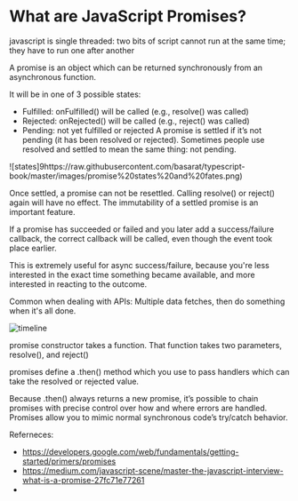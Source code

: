 # What are JavaScript Promises?

javascript is single threaded: two bits of script cannot run at the same time; they have to run one after another

A promise is an object which can be returned synchronously from an asynchronous function. 

It will be in one of 3 possible states:
- Fulfilled: onFulfilled() will be called (e.g., resolve() was called)
- Rejected: onRejected() will be called (e.g., reject() was called)
- Pending: not yet fulfilled or rejected
A promise is settled if it’s not pending (it has been resolved or rejected). Sometimes people use resolved and settled to mean the same thing: not pending.

![states]9https://raw.githubusercontent.com/basarat/typescript-book/master/images/promise%20states%20and%20fates.png)

Once settled, a promise can not be resettled. Calling resolve() or reject() again will have no effect. The immutability of a settled promise is an important feature.

If a promise has succeeded or failed and you later add a success/failure callback, the correct callback will be called, even though the event took place earlier.

This is extremely useful for async success/failure, because you're less interested in the exact time something became available, and more interested in reacting to the outcome.

Common when dealing with APIs: Multiple data fetches, then do something when it's all done.


![timeline](https://cdn.tutsplus.com/net/uploads/2013/04/promise-validation-promise.png)



 promise constructor takes a function. That function takes two parameters, resolve(), and reject()
 
 
 promises define a .then() method which you use to pass handlers which can take the resolved or rejected value.
 
 Because .then() always returns a new promise, it’s possible to chain promises with precise control over how and where errors are handled. Promises allow you to mimic normal synchronous code’s try/catch behavior.
 
 
 
 
Referneces:
- https://developers.google.com/web/fundamentals/getting-started/primers/promises
- https://medium.com/javascript-scene/master-the-javascript-interview-what-is-a-promise-27fc71e77261
- 

